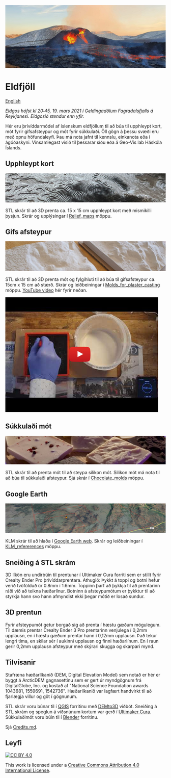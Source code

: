 ![](images/eldgos02_b.jpg)
# Eldfjöll
[English](README.md)

*Eldgos hófst kl 20:45, 19. mars 2021 í Geldingadölum Fagradalsfjalls
á Reykjanesi. Eldgosið stendur enn yfir.*

Hér eru þrívíddarmódel af íslenskum eldfjöllum til að búa til upphleypt kort,
mót fyrir gifsafsteypur og mót fyrir súkkulaði. Öll gögn á þessu svæði
eru með opnu höfundaleyfi. Þau má nota jafnt til kennslu, einkanota eða í
ágóðaskyni. Vinsamlegast vísið til þessarar síðu eða á Geo-Vis lab
Háskóla Íslands.


## Upphleypt kort
[![](images/relief_map_c.jpg)](Relief_maps/)

STL skrár til að 3D prenta ca. 15 x 15 cm upphleypt kort með mismikilli
þysjun. Skrár og upplýsingar í [Relief_maps](Relief_maps/) möppu.

## Gifs afsteypur
[![](images/plaster_of_paris_small_medium_c.jpg)](Molds_for_plaster_casting/)

STL skrár til að 3D prenta mót og fylgihluti til að búa til gifsafsteypur ca. 15cm x 15 cm að stærð. Skrár og leiðbeiningar í [Molds_for_plaster_casting](Molds_for_plaster_casting/) möppu. [YouTube video](http://www.youtube.com/watch?v=xSu4fhIfEEE) hér fyrir neðan.

[![](images/youtube01.jpg)](http://www.youtube.com/watch?v=xSu4fhIfEEE "Timelapse of plaster casting Fagradalsfjall")


## Súkkulaði mót
[![](images/chocolates_c.jpg)](Chocolate_molds/)

STL skrár til að prenta mót til að steypa silikon mót. Silikon mót má nota til að búa til súkkulaði afsteypur. Sjá skrár í [Chocolate_molds](Chocolate_molds/) möppu. 

## Google Earth 
[![](images/KLM_ref_c.jpg)](KLM_refererences/)

KLM skrár til að hlaða í [Google Earth web](https://earth.google.com/web/). Skrár og leiðbeiningar í [KLM_refererences](KLM_refererences/) möppu.

## Sneiðing á STL skrám

3D líkön eru undirbúin til prentunar í Ultimaker Cura forriti sem er stillt fyrir Crealty Ender Pro þrívíddarprentara. Athugið: Þykkt á toppi og botni hefur verið tvöfölduð úr 0.8mm í 1.6mm. Toppinn þarf að þykkja til að prentarinn ráði við að teikna hæðarlínur. Botninn á afsteypumótum er þykktur til að styrkja hann svo hann afmyndist ekki þegar mótið er losað sundur.

## 3D prentun
Fyrir afsteypumót getur borgað sig að prenta í hæstu gæðum
mögulegum. Til dæmis prentar Crealty Ender 3 Pro prentarinn venjulega
í 0,2mm upplausn, en í hæstu gæðum prentar hann í 0,12mm upplausn. Það
tekur lengri tíma, en skilar sér í aukinni upplausn og fínni
hæðarlínum. En í raun gerir 0,2mm upplausn afsteypur með skýrari
skugga og skarpari mynd.

## Tilvísanir

Stafræna hæðarlíkanið (DEM, Digital Elevation Model) sem notað er hér er byggt á ArcticDEM gagnasettinu
sem er gert úr myndgögnum frá DigitalGlobe, Inc. og kostað af "National
Science Foundation awards 1043681, 1559691, 1542736". Hæðarlíkanið var lagfært handvirkt til að fjarlægja villur og göt
í gögnunum.

STL skrár voru búnar til í [QGIS](https://qgis.org) forritinu með [DEMto3D](https://demto3d.com/en/) viðbót. Sneiðing
á STL skrám og speglun á viðsnúnum kortum var gerð í [Ultimaker
Cura](https://ultimaker.com/software/ultimaker-cura). Súkkulaðimót voru búin til í [Blender](https://www.blender.org/) forritinu.

Sjá [Credits.md](Credits.md).


## Leyfi

[![CC BY 4.0][cc-by-shield]][cc-by]

This work is licensed under a
[Creative Commons Attribution 4.0 International License][cc-by].



[cc-by]: http://creativecommons.org/licenses/by/4.0/
[cc-by-image]: https://i.creativecommons.org/l/by/4.0/88x31.png
[cc-by-shield]: https://img.shields.io/badge/License-CC%20BY%204.0-lightgrey.svg




